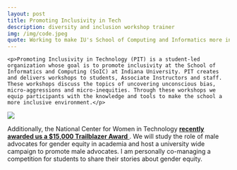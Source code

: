 ```yaml
---
layout: post
title: Promoting Inclusivity in Tech
description: diversity and inclusion workshop trainer
img: /img/code.jpeg
quote: Working to make IU's School of Computing and Informatics more inclusive for every student.
---
```

<div class="post-content">

	<p>Promoting Inclusivity in Technology (PIT) is a student-led organization whose goal is to promote inclusivity at the School of Informatics and Computing (SoIC) at Indiana University. PIT creates and delivers workshops to students, Associate Instructors and staff. These workshops discuss the topics of uncovering unconscious bias, micro-aggressions and micro-inequities. Through these workshops we equip participants with the knowledge and tools to make the school a more inclusive environment.</p>
<div class="post-content">
	<img class="col two" src="{{ site.baseurl }}/img/pitcrew.jpg"/>
		<div class="col one">
		<p>Additionally, the National Center for Women in Technology <a href="http://www.soic.indiana.edu/news/story.html?story=SoIC-receives-Student-Seed-Fund-gift-promote-women-technology" target="_blank"><strong>recently awarded us a $15,000 Trailblazer Award</strong> </a>. We will study the role of male advocates for gender equity in academia and host a university wide campaign to promote male advocates. I am personally co-managing a competition for students to 	share their stories about gender equity.</p>
	</div>
</div>
</div>





	






